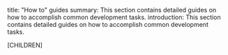 title: "How to" guides
summary: This section contains detailed guides on how to accomplish common development tasks.
introduction: This section contains detailed guides on how to accomplish common development tasks.

[CHILDREN]

